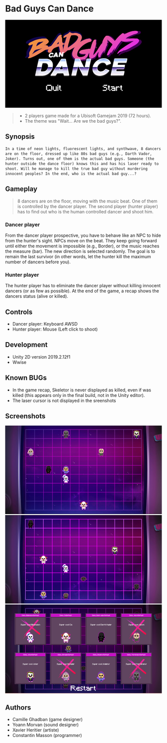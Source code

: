 # Bad Guys Can Dance

![screenshot](Screenshots/2019_12_20_Screenshots_00.png)

> - 2 players game made for a Ubisoft Gamejam 2019 (72 hours).
> - The theme was "Wait... Are we the bad guys?".

## Synopsis

    In a time of neon lights, fluorescent lights, and synthwave, 8 dancers are on the floor, dressed up like 80s bad guys (e.g., Darth Vador, Joker). Turns out, one of them is the actual bad guys. Someone (the hunter outside the dance floor) knows this and has his laser ready to shoot. Will he manage to kill the true bad guy without murdering innocent peoples? In the end, who is the actual bad guy...?

## Gameplay

> 8 dancers are on the floor, moving with the music beat. One of them is controlled by the dancer player. The second player (hunter player) has to find out who is the human controlled dancer and shoot him.

### Dancer player

From the dancer player prospective, you have to behave like an NPC to hide from the hunter's sight. NPCs move on the beat. They keep going forward until either the movement is impossible (e.g., Border), or the music reaches the measure (bar). The new direction is selected randomly. The goal is to remain the last survivor (in other words, let the hunter kill the maximum number of dancers before you).

### Hunter player

The hunter player has to eliminate the dancer player without killing innocent dancers (or as few as possible). At the end of the game, a recap shows the dancers status (alive or killed).

## Controls

- Dancer player: Keyboard AWSD
- Hunter player: Mouse (Left click to shoot)

## Development

- Unity 2D version 2019.2.12f1
- Wwise

## Known BUGs

- In the game recap, Skeletor is never displayed as killed, even if was killed (this appears only in the final build, not in the Unity editor).
- The laser cursor is not displayed in the sreenshots

## Screenshots

![screenshot](Screenshots/2019_12_20_Screenshots_01.png)
![screenshot](Screenshots/2019_12_20_Screenshots_02.png)
![screenshot](Screenshots/2019_12_20_Screenshots_03.png)

## Authors

- Camille Ghadban (game designer)
- Yoann Morvan (sound designer)
- Xavier Heritier (artiste)
- Constantin Masson (programmer)

